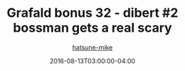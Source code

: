 ---
title: "Grafald bonus 32 - dibert #2 bossman gets a real scary"
type: "image"
date: 2016-08-13T03:00:00-04:00
draft: false
categories:
- comics
- collaborations
tags:
- grafald
image_path: "../img/2016/bonus_32.png"
alt_text: ""
author: "[hatsune-mike](https://cohost.org/hatsune-mike)"
---